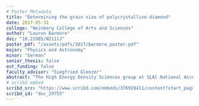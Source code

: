 ```yaml
---
# Poster Metadata
title: "Determining the grain size of polycrystalline diamond"
date: 2017-05-31
college: "Weinberg College of Arts and Sciences"
author: "Lauren Barmore"
doi: "10.21985/N2111J"
poster_pdf: "/assets/pdfs/2017/barmore_poster.pdf"
major: "Physics and Astronomy"
minor: "German"
senior_thesis: false
out_funding: false
faculty_advisor: "Siegfried Glenzer"
abstract: "The High Energy Density Sciences group at SLAC National Accelerator Laboratory studies materials in extreme conditions such as very high temperatures and pressures. We use shock waves produced by the Linac Coherent Light Source to compress polycrystalline diamond samples. Compressing these samples allows us to use x-ray diffraction to study the changes to the material’s structure as it experiences high pressure conditions. As a result of the shock wave, the polycrystalline diamond samples undergo dynamic compression. Polycrystalline diamond is valuable to study because it can be formed into ablator capsules for use in inertial confinement fusion reactions."
# scribd embed
scribd_src: "https://www.scribd.com/embeds/376928411/content?start_page=1&view_mode=scroll&access_key=key-vWKdmhhqLlRbeMStvV7V&show_recommendations=true"
scribd_id: "doc_29755"
---
```

